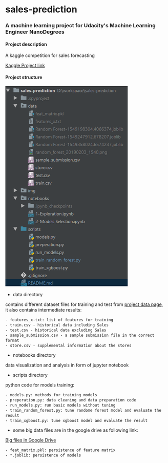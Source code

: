 # sales-prediction

### A machine learning project for Udacity's Machine Learning Engineer NanoDegrees

#### Project description
A kaggle competition for sales forecasting

[Kaggle Project link](https://www.kaggle.com/c/rossmann-store-sales)

#### Project structure
![project structure](img/structure.png)
- data directory

contains different dataset files for training and test from [project data page](https://www.kaggle.com/c/rossmann-store-sales/data), 
it also contains intermediate results: 

    - features_x.txt: list of features for training
    - train.csv - historical data including Sales
    - test.csv - historical data excluding Sales
    - sample_submission.csv - a sample submission file in the correct format
    - store.csv - supplemental information about the stores

- notebooks directory

data visualization and analysis in form of jupyter notebook

- scripts directory

python code for models training:

    - models.py: methods for training models
    - preperation.py: data cleaning and data preparation code
    - run_models.py: run basic models without tuning
    - train_random_forest.py: tune randome forest model and evaluate the result
    - train_xgboost.py: tune xgboost model and evaluate the result
    
- some big data files are in the google drive as following link:

[Big files in Google Drive](https://drive.google.com/open?id=1J0LKDANYdk-bSciZjzH_GZN31PLY1mKv)

    - feat_matrix.pkl: persistence of feature matrix
    - *.joblib: persistence of models